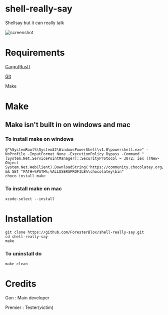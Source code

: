 # shell-really-say

Shellsay but it can really talk

![screenshot](https://cdn.discordapp.com/attachments/648963701734506500/919855134274646037/Screen_Shot_2564-12-13_at_14.35.10.png)


# Requirements

[Cargo(Rust)](https://rust-lang.org)

[Git](https://git-scm.com)

Make

# Make

## Make isn't built in on windows and mac

### To install make on windows

```
@"%SystemRoot%\System32\WindowsPowerShell\v1.0\powershell.exe" -NoProfile -InputFormat None -ExecutionPolicy Bypass -Command "[System.Net.ServicePointManager]::SecurityProtocol = 3072; iex ((New-Object System.Net.WebClient).DownloadString('https://community.chocolatey.org/install.ps1'))" && SET "PATH=%PATH%;%ALLUSERSPROFILE%\chocolatey\bin"
choco install make
```

### To install make on mac

`xcode-select --install`

# Installation

```
git clone https://github.com/ForesterBlox/shell-really-say.git
cd shell-really-say
make
```

### To uninstall do

`make clean`

# Credits

Gon : Main developer

Premier : Tester(victim)
